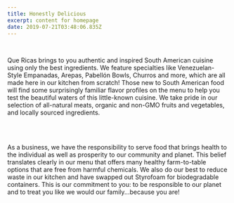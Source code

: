 ```yaml
---
title: Honestly Delicious
excerpt: content for homepage
date: 2019-07-21T03:48:06.835Z
---
```


<br>

Que Ricas brings to you authentic and inspired South American cuisine using only the best ingredients. We feature specialties like Venezuelan-Style Empanadas, Arepas, Pabellón Bowls, Churros and more, which are all made here in our kitchen from scratch! Those new to South American food will find some surprisingly familiar flavor profiles on the menu to help you test the beautiful waters of this little-known cuisine. We take pride in our selection of all-natural meats, organic and non-GMO fruits and vegetables, and locally sourced ingredients.  

<br>
<br>

As a business, we have the responsibility to serve food that brings health to the individual as well as prosperity to our community and planet. This belief translates clearly in our menu that offers many healthy farm-to-table options that are free from harmful chemicals. We also do our best to reduce waste in our kitchen and have swapped out Styrofoam for biodegradable containers. This is our commitment to you: to be responsible to our planet and to treat you like we would our family...because you are!  

<br>
<br>
  
  

